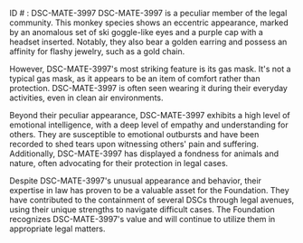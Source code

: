 ID # : DSC-MATE-3997
DSC-MATE-3997 is a peculiar member of the legal community. This monkey species shows an eccentric appearance, marked by an anomalous set of ski goggle-like eyes and a purple cap with a headset inserted. Notably, they also bear a golden earring and possess an affinity for flashy jewelry, such as a gold chain. 

However, DSC-MATE-3997's most striking feature is its gas mask. It's not a typical gas mask, as it appears to be an item of comfort rather than protection. DSC-MATE-3997 is often seen wearing it during their everyday activities, even in clean air environments.

Beyond their peculiar appearance, DSC-MATE-3997 exhibits a high level of emotional intelligence, with a deep level of empathy and understanding for others. They are susceptible to emotional outbursts and have been recorded to shed tears upon witnessing others' pain and suffering. Additionally, DSC-MATE-3997 has displayed a fondness for animals and nature, often advocating for their protection in legal cases. 

Despite DSC-MATE-3997's unusual appearance and behavior, their expertise in law has proven to be a valuable asset for the Foundation. They have contributed to the containment of several DSCs through legal avenues, using their unique strengths to navigate difficult cases. The Foundation recognizes DSC-MATE-3997's value and will continue to utilize them in appropriate legal matters.
